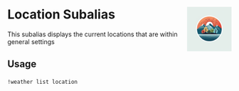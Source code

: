 <h1>Location Subalias<img align="right" src="../../../Data/images/main.png" width="100px"></h1>

This subalias displays the current locations that are within general settings

## Usage
`!weather list location`